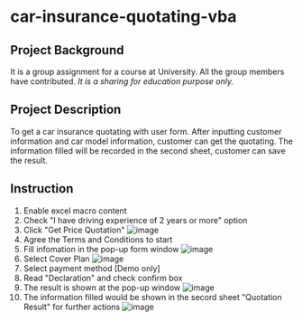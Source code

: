 # car-insurance-quotating-vba

## Project Background
It is a group assignment for a course at University. All the group members have contributed.
*It is a sharing for education purpose only.*

## Project Description
To get a car insurance quotating with user form. After inputting customer information and car model information, customer can get the quotating. The information filled will be recorded in the second sheet, customer can save the result.

## Instruction
1. Enable excel macro content
2. Check "I have driving experience of 2 years or more" option
3. Click "Get Price Quotation"
![image](https://user-images.githubusercontent.com/70851914/167207806-feb6d569-f136-4593-ba0d-74e2ad9a908a.png)
4. Agree the Terms and Conditions to start
5. Fill infomation in the pop-up form window
![image](https://user-images.githubusercontent.com/70851914/167207945-f3ef0d4b-1f1e-4eaa-8da3-fa6c47c47092.png)
6. Select Cover Plan
![image](https://user-images.githubusercontent.com/70851914/167208244-da6bf380-ebb3-4f97-b1ed-d9147fd1e2b0.png)
7. Select payment method [Demo only]
8. Read "Declaration" and check confirm box
9. The result is shown at the pop-up window
![image](https://user-images.githubusercontent.com/70851914/167208507-e9bbfea9-356c-4e47-ac6a-6bf266ec3299.png)
10. The information filled would be shown in the secord sheet "Quotation Result" for further actions
![image](https://user-images.githubusercontent.com/70851914/167208767-eb1c0dca-8975-41fe-a5c6-9951f7e02178.png)
